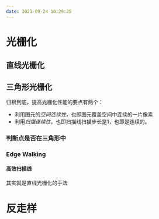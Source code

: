 ```yaml
---
date: 2021-09-24 10:29:25
---
```


# 光栅化
## 直线光栅化
## 三角形光栅化
归根到底，提高光栅化性能的要点有两个：
- 利用图元的*空间连续性*，也即图元覆盖空间中连续的一片像素
- 利用*扫描连续性*，也即扫描线扫描步长是1，也即是连续的。
### 判断点是否在三角形中
### Edge Walking

#### 高效扫描线

其实就是直线光栅化的手法

# 反走样